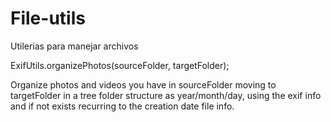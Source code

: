 File-utils
==========

Utilerias para manejar archivos

ExifUtils.organizePhotos(sourceFolder, targetFolder);

Organize photos and videos you have in sourceFolder moving to targetFolder in a tree folder structure as year/month/day, using the exif info and if not exists recurring to the creation date file info.
